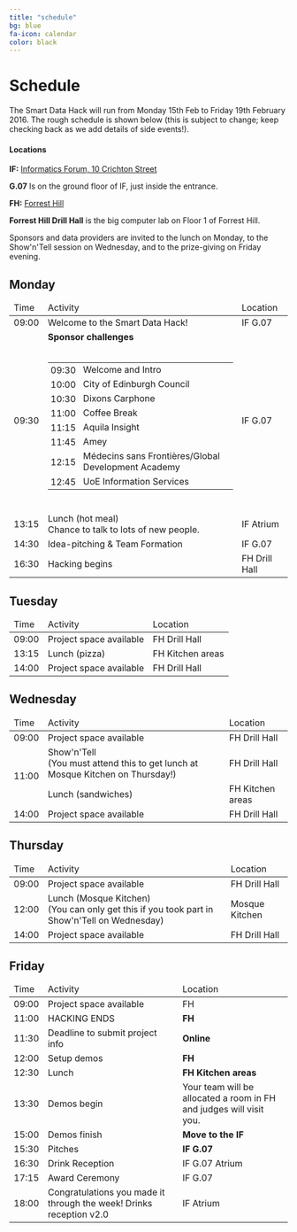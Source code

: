 ```yaml
---
title: "schedule"
bg: blue
fa-icon: calendar
color: black
---
```


# Schedule

The Smart Data Hack will run from Monday 15th Feb to Friday 19th February 2016. The rough schedule is shown below (this is subject to change; keep checking back as we add details of side events!).

#### Locations

**IF:** [Informatics Forum, 10 Crichton Street](https://www.google.co.uk/maps/place/10+Crichton+St/@55.9444983,-3.1876711,17z/data=!4m2!3m1!1s0x4887c7837f34ed2f:0xe7d9a177d0ac0eeb)

**G.07** Is on the ground floor of IF, just inside the entrance.

**FH:** [Forrest Hill](https://www.google.com/maps/place/Forrest+Hill,+Edinburgh+EH1+2QL,+UK/@55.9460268,-3.1930689,17.91z/data=!4m2!3m1!1s0x4887c79b4a982f0b:0x6f09bd71d403fdd2)

**Forrest Hill Drill Hall** is the big computer lab on Floor 1 of Forrest Hill.

Sponsors and data providers are invited to the lunch on Monday, to the Show'n'Tell session on Wednesday, and to the prize-giving on Friday evening.

## Monday

<div class="table-responsive">
  <table class="table">
    <thead><tr><td>Time</td><td>Activity</td><td>Location</td></tr></thead>
    <tbody>
      <tr><td>09:00</td><td>Welcome to the Smart Data Hack!</td><td>IF G.07</td></tr>
      <tr><td>09:30</td>
        <td>
        <b>Sponsor challenges</b>
        <br/><br/>
          <table>
            <tr><td style="padding: 0px 5px;">09:30</td><td>Welcome and Intro</td></tr>
            <tr><td style="padding: 0px 5px;">10:00</td><td>City of Edinburgh Council</td></tr>
            <tr><td style="padding: 0px 5px;">10:30</td><td>Dixons Carphone</td></tr>
            <tr><td style="padding: 0px 5px;">11:00</td><td>Coffee Break</td></tr>
            <tr><td style="padding: 0px 5px;">11:15</td><td>Aquila Insight</td></tr>
            <tr><td style="padding: 0px 5px;">11:45</td><td>Amey</td></tr>
            <tr><td style="padding: 0px 5px;">12:15</td><td>Médecins sans Frontières/Global Development Academy</td></tr>
            <tr><td style="padding: 0px 5px;">12:45</td><td>UoE Information Services</td></tr>
          </table>
          <br/>
      </td>
      <td>IF G.07</td></tr>
      <tr><td>13:15</td><td>Lunch (hot meal)<br/>Chance to talk to lots of new people.</td><td>IF Atrium</td></tr>
      <tr><td>14:30</td><td>Idea-pitching &amp; Team Formation</td><td>IF G.07</td></tr>
      <tr><td>16:30</td><td>Hacking begins</td><td>FH Drill Hall</td></td></tr>
 <!--        <strong>Tutorials:</strong>
        <table style="width: 100%;">
          <tr>
            <td style="padding: 0px 5px;">
              Bloomberg API overview
              <br/>AT 5.05 (West Lab)
            </td>
            <td style="padding: 0px 5px;">
              Maps & Geo APIs
              <br/>AT4 Open Area
            </td>
            <td style="padding: 0px 5px;">
              Balsamiq UI Prototyping
              <br/>AT 4.12 (Lab)
            </td>
          </tr>
        </table>
      </td><td>AT 5.05, AT 4 OA, AT 4.12</td>
    </tr> -->
  </tbody>
</table>
</div>

## Tuesday

<div class="table-responsive">
  <table class="table">
    <thead><tr><td>Time</td><td>Activity</td><td>Location</td></tr></thead>
    <tbody>
      <tr><td>09:00</td><td>Project space available</td><td>FH Drill Hall</td></tr>
      <tr><td>13:15</td><td>Lunch (pizza)</td><td>FH Kitchen areas</td></tr>
      <tr><td>14:00</td><td>Project space available</td><td>FH Drill Hall</td></tr>
    </tbody>
  </table>
</div>

## Wednesday

<div class="table-responsive">
  <table class="table">
    <thead><tr><td>Time</td><td>Activity</td><td>Location</td></tr></thead>
    <tbody>
      <tr><td>09:00</td><td>Project space available</td><td>FH Drill Hall</td></tr>
      <tr><td rowspan="2">11:00</td><td>Show'n'Tell<br/>(You must attend this to get lunch at Mosque Kitchen on Thursday!)</td><td>FH Drill Hall</td></tr>
      <tr><td>Lunch (sandwiches)</td><td>FH Kitchen areas</td></tr>
      <tr><td>14:00</td><td>Project space available</td><td>FH Drill Hall</td></tr>
    </tbody>
  </table>
</div>

## Thursday

<div class="table-responsive">
  <table class="table">
    <thead><tr><td>Time</td><td>Activity</td><td>Location</td></tr></thead>
    <tbody>
      <tr><td>09:00</td><td>Project space available</td><td>FH Drill Hall</td></tr>
      <tr><td>12:00</td><td>Lunch (Mosque Kitchen)<br/>(You can only get this if you took part in Show'n'Tell on Wednesday)</td><td>Mosque Kitchen</td></tr>
      <tr><td>14:00</td><td>Project space available</td><td>FH Drill Hall</td></tr>
    </tbody>
  </table>
</div>

## Friday

<div class="table-responsive">
  <table class="table">
    <thead><tr><td>Time</td><td>Activity</td><td>Location</td></tr></thead>
    <tbody>
      <tr><td>09:00</td><td>Project space available</td><td>FH</td></tr>
      <tr><td>11:00</td><td>HACKING ENDS</td><td><b>FH</b></td></tr>
      <tr><td>11:30</td><td>Deadline to submit project info</td><td><b>Online</b></td></tr>
      <tr><td>12:00</td><td>Setup demos</td><td><b>FH</b></td></tr>
      <tr><td>12:30</td><td>Lunch</td><td><b>FH Kitchen areas</b></td></tr>
      <tr><td>13:30</td><td>Demos begin</td><td>Your team will be allocated a room in FH and judges will visit you.</td></tr>
      <tr><td>15:00</td><td>Demos finish</td><td><b>Move to the IF</b></td></tr>
      <tr><td>15:30</td><td>Pitches</td><td><b>IF G.07</b></td></tr>
      <tr><td>16:30</td><td>Drink Reception</td><td>IF G.07 Atrium</td></tr>
      <tr><td>17:15</td><td>Award Ceremony</td><td>IF G.07</td></tr>
      <tr><td>18:00</td><td>Congratulations you made it through the week! Drinks reception v2.0</td><td>IF Atrium</td></tr>
    </tbody>
  </table>
</div>
